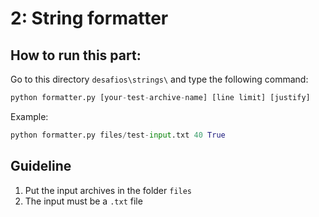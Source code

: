 # 2: String formatter

## How to run this part:

Go to this directory `desafios\strings\` and type the following command:

```python
python formatter.py [your-test-archive-name] [line limit] [justify]
```
Example:
```python
python formatter.py files/test-input.txt 40 True
```

## Guideline

1. Put the input archives in the folder `files`
2. The input must be a `.txt` file
